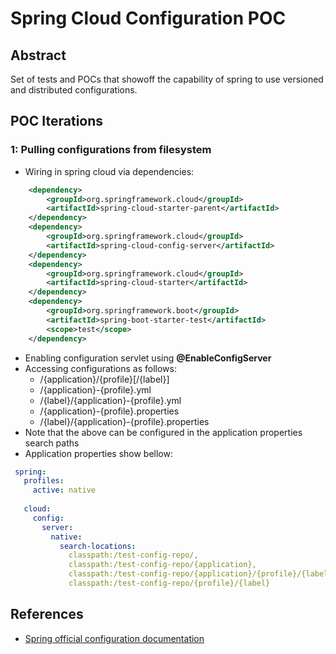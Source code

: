 # Spring Cloud Configuration POC

## Abstract 
 
Set of tests and POCs that showoff the capability of spring to use versioned
and distributed configurations.
 
## POC Iterations
 
### 1: Pulling configurations from filesystem
 
* Wiring in spring cloud via dependencies:
```xml
    <dependency>
        <groupId>org.springframework.cloud</groupId>
        <artifactId>spring-cloud-starter-parent</artifactId>
    </dependency>
    <dependency>
        <groupId>org.springframework.cloud</groupId>
        <artifactId>spring-cloud-config-server</artifactId>
    </dependency>
    <dependency>
        <groupId>org.springframework.cloud</groupId>
        <artifactId>spring-cloud-starter</artifactId>
    </dependency>
    <dependency>
        <groupId>org.springframework.boot</groupId>
        <artifactId>spring-boot-starter-test</artifactId>
        <scope>test</scope>
    </dependency>
```
* Enabling configuration servlet using __@EnableConfigServer__
* Accessing configurations as follows:
    * /{application}/{profile}[/{label}]
    * /{application}-{profile}.yml
    * /{label}/{application}-{profile}.yml
    * /{application}-{profile}.properties
    * /{label}/{application}-{profile}.properties
* Note that the above can be configured in the application properties search paths
* Application properties show bellow:
```yaml
 spring:
   profiles:
     active: native
 
   cloud:
     config:
       server:
         native:
           search-locations:
             classpath:/test-config-repo/,
             classpath:/test-config-repo/{application},
             classpath:/test-config-repo/{application}/{profile}/{label},
             classpath:/test-config-repo/{profile}/{label}
 ```
 
 
## References

* [Spring official configuration documentation](http://cloud.spring.io/spring-cloud-static/spring-cloud.html) 
